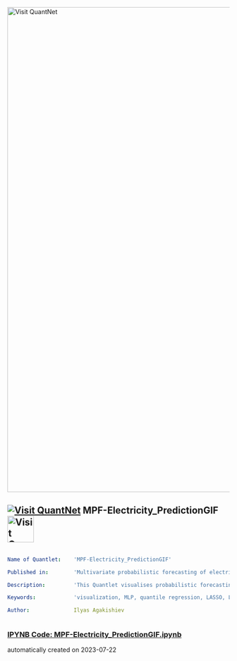 [<img src="https://github.com/QuantLet/Styleguide-and-FAQ/blob/master/pictures/banner.png" width="1100" alt="Visit QuantNet">](http://quantlet.de/)

## [<img src="https://github.com/QuantLet/Styleguide-and-FAQ/blob/master/pictures/qloqo.png" alt="Visit QuantNet">](http://quantlet.de/) **MPF-Electricity_PredictionGIF** [<img src="https://github.com/QuantLet/Styleguide-and-FAQ/blob/master/pictures/QN2.png" width="60" alt="Visit QuantNet 2.0">](http://quantlet.de/)

```yaml

Name of Quantlet:    'MPF-Electricity_PredictionGIF'

Published in:        'Multivariate probabilistic forecasting of electricity prices with trading applications'

Description:         'This Quantlet visualises probabilistic forecasting with different methods. Outputs a movie in GIF format. Data is not provided due to NDA.'

Keywords:            'visualization, MLP, quantile regression, LASSO, LSTM, empirical distribution, electricity, JohnsonSU'

Author:              Ilyas Agakishiev



```

### [IPYNB Code: MPF-Electricity_PredictionGIF.ipynb](MPF-Electricity_PredictionGIF.ipynb)


automatically created on 2023-07-22